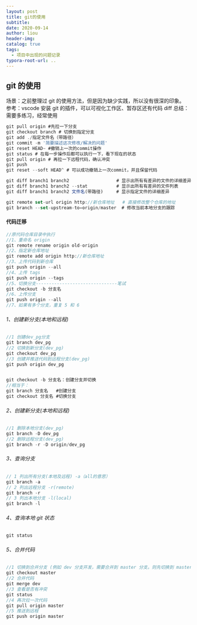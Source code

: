 ```yaml
---
layout: post
title: git的使用
subtitle:
date: 2020-09-14
author: liou
header-img:
catalog: true
tags:
  - 项目中出现的问题记录
typora-root-url: ..
---
```


## git 的使用

场景：之前整理过 git 的使用方法，但是因为缺少实践，所以没有很深的印象。
参考：vscode 安装 git 的插件，可以可视化工作区、暂存区还有代码 diff
总结：需要多练习，经常使用

```javascript
git pull origin #先拉一下分支
git checkout branch # 切换到指定分支
git add ./指定文件名（带路径）
git commit -m '简要描述这次修改/解决的问题'
git reset HEAD~ #撤销上一次的commit操作
git status # 在每一步操作后都可以执行一下，看下现在的状态
git pull origin # 再拉一下远程代码，确认冲突
git push
git reset --soft HEAD^ # 可以成功撤销上一次commit，并且保留代码
```

```javascript
git diff branch1 branch2                  # 显示出所有有差异的文件的详细差异
git diff branch1 branch2 --stat           # 显示出所有有差异的文件列表
git diff branch1 branch2 文件名(带路径)     # 显示指定文件的详细差异

git remote set-url origin http://新仓库地址   # 直接修改整个仓库的地址
git branch --set-upstream-to=origin/master  # 修改当前本地分支的跟踪
```

#### 代码迁移

```javascript
//原代码仓库目录中执行
//1、重命名 origin
git remote rename origin old-origin
//2、指定新仓库地址
git remote add origin http://新仓库地址
//3、上传代码到新仓库
git push origin --all
//4、上传 tags
git push origin --tags
//5、切换分支-------------------------------笔试
git checkout -b 分支名
//6、上传分支
git push origin --all
//7、如果有多个分支，重复 5 和 6
```

###### 1、创建新分支(本地和远程)

```javascript
//1 创建dev_pg分支
git branch dev_pg
//2 切换到新分支(dev_pg)
git checkout dev_pg
//3 创建并推送代码到远程分支(dev_pg)
git push origin dev_pg


git checkout -b 分支名：创建分支并切换
//相当于：
git branch 分支名   #创建分支
git checkout 分支名 #切换分支
```

###### 2、创建新分支(本地和远程)

```javascript
//1 删除本地分支(dev_pg)
git branch -D dev_pg
//2 删除远程分支(dev_pg)
git branch -r -D origin/dev_pg

```

###### 3、查询分支

```javascript
// 1 列出所有分支(本地及远程) -a（all的意思）
git branch -a
// 2 列出远程分支 -r(remote)
git branch -r
// 3 列出本地分支 -l(local)
git branch -l
```

###### 4、查询本地 git 状态

```javascript
git status

```

###### 5、合并代码

```javascript
//1 切换到合并分支 (例如 dev 分支开发，需要合并到 master 分支。则先切换到 master 分支)
git checkout master
//2 合并代码
git merge dev
//3 查看是否有冲突
git status
//4 再次拉一次代码
git pull origin master
//5 推送到远程
git push origin master

```
